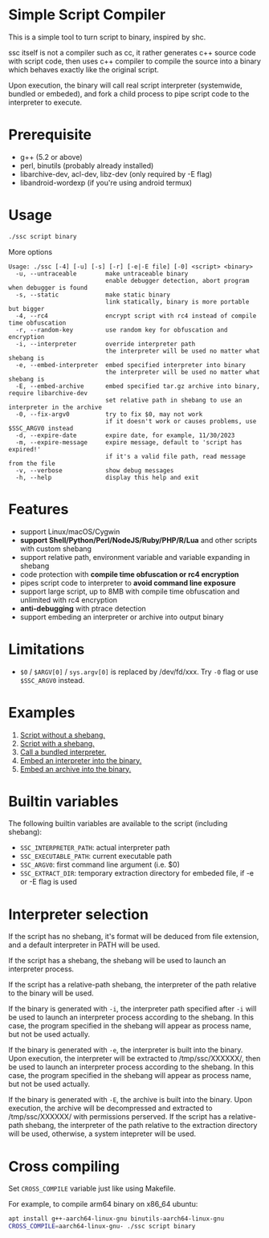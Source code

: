 # Simple Script Compiler

This is a simple tool to turn script to binary, inspired by shc.

ssc itself is not a compiler such as cc, it rather generates c++ source code with script code, then uses c++ compiler to compile the source into a binary which behaves exactly like the original script.

Upon execution, the binary will call real script interpreter (systemwide, bundled or embeded), and fork a child process to pipe script code to the interpreter to execute.

# Prerequisite

* g++ (5.2 or above)
* perl, binutils (probably already installed)
* libarchive-dev, acl-dev, libz-dev (only required by -E flag)
* libandroid-wordexp (if you're using android termux)

# Usage

```bash
./ssc script binary
```

More options

```
Usage: ./ssc [-4] [-u] [-s] [-r] [-e|-E file] [-0] <script> <binary>
  -u, --untraceable        make untraceable binary
                           enable debugger detection, abort program when debugger is found
  -s, --static             make static binary
                           link statically, binary is more portable but bigger
  -4, --rc4                encrypt script with rc4 instead of compile time obfuscation
  -r, --random-key         use random key for obfuscation and encryption
  -i, --interpreter        override interpreter path
                           the interpreter will be used no matter what shebang is
  -e, --embed-interpreter  embed specified interpreter into binary
                           the interpreter will be used no matter what shebang is
  -E, --embed-archive      embed specified tar.gz archive into binary, require libarchive-dev
                           set relative path in shebang to use an interpreter in the archive
  -0, --fix-argv0          try to fix $0, may not work
                           if it doesn't work or causes problems, use $SSC_ARGV0 instead
  -d, --expire-date        expire date, for example, 11/30/2023
  -m, --expire-message     expire message, default to 'script has expired!'
                           if it's a valid file path, read message from the file
  -v, --verbose            show debug messages
  -h, --help               display this help and exit
```

# Features

* support Linux/macOS/Cygwin
* **support Shell/Python/Perl/NodeJS/Ruby/PHP/R/Lua** and other scripts with custom shebang
* support relative path, environment variable and variable expanding in shebang
* code protection with **compile time obfuscation or rc4 encryption**
* pipes script code to interpreter to **avoid command line exposure**
* support large script, up to 8MB with compile time obfuscation and unlimited with rc4 encryption
* **anti-debugging** with ptrace detection
* support embeding an interpreter or archive into output binary

# Limitations

* `$0` / `$ARGV[0]` / `sys.argv[0]` is replaced by /dev/fd/xxx. Try `-0` flag or use `$SSC_ARGV0` instead.

# Examples

1. [Script without a shebang.](https://github.com/liberize/ssc/tree/master/examples/1_without_shebang)
2. [Script with a shebang.](https://github.com/liberize/ssc/tree/master/examples/2_with_shebang)
3. [Call a bundled interpreter.](https://github.com/liberize/ssc/tree/master/examples/3_bundle_interpreter)
4. [Embed an interpreter into the binary.](https://github.com/liberize/ssc/tree/master/examples/4_embed_interpreter)
5. [Embed an archive into the binary.](https://github.com/liberize/ssc/tree/master/examples/5_embed_archive)

# Builtin variables

The following builtin variables are available to the script (including shebang):

* `SSC_INTERPRETER_PATH`: actual interpreter path
* `SSC_EXECUTABLE_PATH`: current executable path
* `SSC_ARGV0`: first command line argument (i.e. $0)
* `SSC_EXTRACT_DIR`: temporary extraction directory for embeded file, if -e or -E flag is used

# Interpreter selection

If the script has no shebang, it's format will be deduced from file extension, and a default interpreter in PATH will be used.

If the script has a shebang, the shebang will be used to launch an interpreter process.

If the script has a relative-path shebang, the interpreter of the path relative to the binary will be used. 

If the binary is generated with `-i`, the interpreter path specified after `-i` will be used to launch an interpreter process according to the shebang. In this case, the program specified in the shebang will appear as process name, but not be used actually.

If the binary is generated with `-e`, the interpreter is built into the binary. Upon execution, the interpreter will be extracted to /tmp/ssc/XXXXXX/, then be used to launch an interpreter process according to the shebang. In this case, the program specified in the shebang will appear as process name, but not be used actually.

If the binary is generated with `-E`, the archive is built into the binary. Upon execution, the archive will be decompressed and extracted to /tmp/ssc/XXXXXX/ with permissions perserved. If the script has a relative-path shebang, the interpreter of the path relative to the extraction directory will be used, otherwise, a system intepreter will be used.

# Cross compiling

Set `CROSS_COMPILE` variable just like using Makefile.

For example, to compile arm64 binary on x86_64 ubuntu:

```bash
apt install g++-aarch64-linux-gnu binutils-aarch64-linux-gnu
CROSS_COMPILE=aarch64-linux-gnu- ./ssc script binary
```
